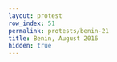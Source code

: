 ```yaml
---
layout: protest
row_index: 51
permalink: protests/benin-21
title: Benin, August 2016
hidden: true
---
```


